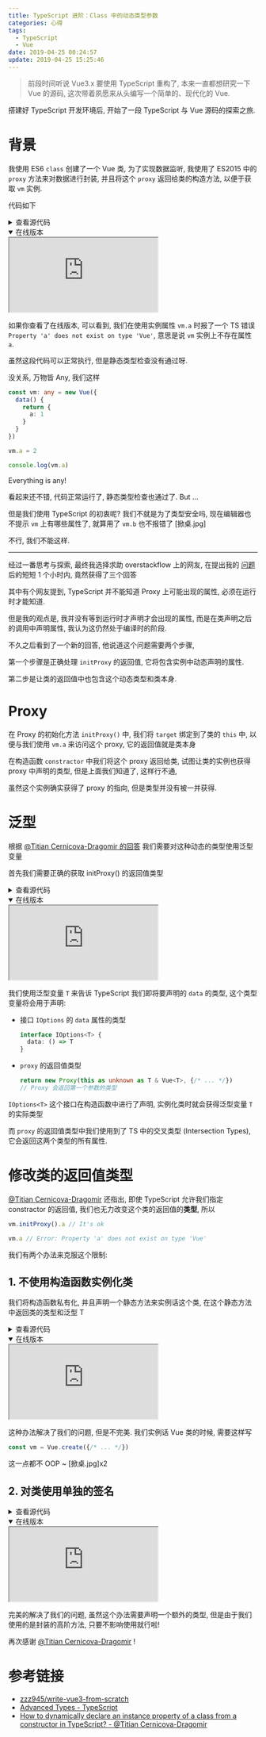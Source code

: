 ```yaml
---
title: TypeScript 进阶：Class 中的动态类型参数
categories: 心得
tags:
  - TypeScript
  - Vue
date: 2019-04-25 00:24:57
update: 2019-04-25 15:25:46
---
```



> 前段时间听说 Vue3.x 要使用 TypeScript 重构了, 本来一直都想研究一下 Vue 的源码, 这次带着夙愿来从头编写一个简单的、现代化的 Vue.

搭建好 TypeScript 开发环境后, 开始了一段 TypeScript 与 Vue 源码的探索之旅.

# 背景

我使用 ES6 `class` 创建了一个 Vue 类, 为了实现数据监听, 我使用了 ES2015 中的 `proxy` 方法来对数据进行封装, 
并且将这个 `proxy` 返回给类的构造方法, 以便于获取 `vm` 实例.

代码如下

<details>
<summary>查看源代码</summary>

``` ts
interface IOptions {
  data: () => Record<string, any>
}

class Vue {
  private $options: IOptions = {
    data: () => ({})
  }

  constructor(options: IOptions) {
    this.$options = options
    const proxy = this.initProxy()
    return proxy
  }

  initProxy() {
    const data = this.$options.data ? this.$options.data() : {}

    return new Proxy(this, {
      set(_, key: string, value) {
        data[key] = value
        return true
      },
      get(_, key: string) {
        return data[key]
      }
    })
  }
}

const vm = new Vue({
  data() {
    return {
      a: 1
    }
  }
})

vm.a = 2
// ^ Property 'a' does not exist on type 'Vue'.

console.log(vm.a) // => 2
//             ^ Property 'a' does not exist on type 'Vue'.

```
</details>

<details open>
<summary>在线版本</summary>

<iframe class="stackblitz" src="https://stackblitz.com/edit/typescript-kh4zmn?ctl=1&embed=1&file=index.ts&hideExplorer=1&hideNavigation=1&view=editor"></iframe>
</details>


如果你查看了在线版本, 可以看到, 我们在使用实例属性 `vm.a` 时报了一个 TS 错误 `Property 'a' does not exist on type 'Vue'`, 
意思是说 `vm` 实例上不存在属性 `a`.

<!-- more -->

虽然这段代码可以正常执行, 但是静态类型检查没有通过呀.

没关系, 万物皆 Any, 我们这样

``` ts
const vm: any = new Vue({
  data() {
    return {
      a: 1
    }
  }
})

vm.a = 2

console.log(vm.a)

```

Everything is any!

看起来还不错, 代码正常运行了, 静态类型检查也通过了. But ...

但是我们使用 TypeScript 的初衷呢? 我们不就是为了类型安全吗, 现在编辑器也不提示 `vm` 上有哪些属性了, 
就算用了 `vm.b` 也不报错了 \[掀桌.jpg]

不行, 我们不能这样.

<hr>

经过一番思考与探索, 最终我选择求助 overstackflow 上的网友, 在提出我的
[问题](https://stackoverflow.com/questions/55826350/how-to-dynamically-declare-an-instance-property-of-a-class-from-a-constructor-in)
后的短短 1 个小时内, 竟然获得了三个回答

其中有个网友提到, TypeScript 并不能知道 Proxy 上可能出现的属性, 必须在运行时才能知道.

但是我的观点是, 我并没有等到运行时才声明才会出现的属性, 而是在类声明之后的调用中声明属性, 我认为这仍然处于编译时的阶段.

不久之后看到了一个新的回答, 他说道这个问题需要两个步骤, 

第一个步骤是正确处理 `initProxy` 的返回值, 它将包含实例中动态声明的属性.

第二步是让类的返回值中也包含这个动态类型和类本身.

# Proxy

在 Proxy 的初始化方法 `initProxy()` 中, 我们将 `target` 绑定到了类的 `this` 中, 以便与我们使用 `vm.a` 来访问这个 proxy, 
它的返回值就是类本身

在构造函数 `constractor` 中我们将这个 proxy 返回给类, 试图让类的实例也获得 proxy 中声明的类型, 但是上面我们知道了, 这样行不通,

虽然这个实例确实获得了 proxy 的指向, 但是类型并没有被一并获得.

# 泛型

根据 [@Titian Cernicova-Dragomir 的回答](https://stackoverflow.com/a/55827723/7736393) 我们需要对这种动态的类型使用泛型变量

首先我们需要正确的获取 initProxy() 的返回值类型

<details>
<summary>查看源代码</summary>

``` ts
interface IOptions<T> {
  data: () => T
}

class Vue<T = {}> {
  private $options: IOptions<T> = {
    data: () => ({})
  } as IOptions<T>

  constructor(options: IOptions<T>) {
    this.$options = options
    const proxy = this.initProxy()
    return proxy
  }
  public initProxy(): T & Vue<T> {
    const data = this.$options.data ? this.$options.data() : {}

    return new Proxy(this as unknown as T & Vue<T>, {
      set(_, key: string, value) {
        data[key] = value
        return true
      },
      get(_, key: string) {
        return data[key]
      }
    })
  }
}

const vm = new Vue({
  data() {
    return {
      a: 1
    }
  }
})

vm.initProxy().a // ok now

```
</details>

<details open>
<summary>在线版本</summary>

<iframe class="stackblitz" src="https://stackblitz.com/edit/typescript-wc52zd?ctl=1&embed=1&file=index.ts&hideExplorer=1&hideNavigation=1&view=editor"></iframe>
</details>

我们使用泛型变量 `T` 来告诉 TypeScript 我们即将要声明的 `data` 的类型, 这个类型变量将会用于声明:

- 接口 `IOptions` 的 `data` 属性的类型

  ``` ts
  interface IOptions<T> {
    data: () => T
  }
  ```

- `proxy` 的返回值类型

  ``` ts
  return new Proxy(this as unknown as T & Vue<T>, {/* ... */}) 
  // Proxy 会返回第一个参数的类型
  ```

`IOptions<T>` 这个接口在构造函数中进行了声明, 实例化类时就会获得泛型变量 `T` 的实际类型

而 `proxy` 的返回值类型中我们使用到了 TS 中的交叉类型 (Intersection Types), 它会返回这两个类型的所有属性.

# 修改类的返回值类型

[@Titian Cernicova-Dragomir](https://stackoverflow.com/a/55827723/7736393) 还指出, 
即使 TypeScript 允许我们指定 constractor 的返回值, 我们也无力改变这个类的返回值的**类型**, 所以

``` ts
vm.initProxy().a // It's ok

vm.a // Error: Property 'a' does not exist on type 'Vue'
```

我们有两个办法来克服这个限制:

## 1. 不使用构造函数实例化类

我们将构造函数私有化, 并且声明一个静态方法来实例话这个类, 在这个静态方法中返回类的类型和泛型 T

<details>
<summary>查看源代码</summary>

``` ts
interface IOptions<T> {
  data: () => T
}

class Vue<T = {}> {
  private $options: IOptions<T> = {
    data: () => ({})
  } as IOptions<T>

  private constructor(options: IOptions<T>) {
    this.$options = options
    const proxy = this.initProxy()
    return proxy
  }
  static create<T>(data: IOptions<T>): Vue<T> & T {
    return new Vue<T>(data) as unknown as Vue<T> & T
  }
  initProxy(): T & Vue<T> {
    const data = this.$options.data ? this.$options.data() : {}

    return new Proxy(this as unknown as T & Vue<T>, {
      set(_, key: string, value) {
        data[key] = value
        return true
      },
      get(_, key: string) {
        return data[key]
      }
    })
  }
}

const vm = Vue.create({
  data() {
    return {
      a: 1
    }
  }
})

vm.a = 2

```
</details>

<details open>
<summary>在线版本</summary>

<iframe class="stackblitz" src="https://stackblitz.com/edit/typescript-eyrsb8?ctl=1&embed=1&file=index.ts&hideExplorer=1&hideNavigation=1&view=editor"></iframe>
</details>

这种办法解决了我们的问题, 但是不完美. 我们实例话 Vue 类的时候, 需要这样写

``` ts
const vm = Vue.create({/* ... */})
```

这一点都不 OOP ~ \[掀桌.jpg]x2

## 2. 对类使用单独的签名

<details>
<summary>查看源代码</summary>

``` ts
interface IOptions<T> {
  data: () => T
}

class _Vue<T = {}> {
  private $options: IOptions<T> = {
    data: () => ({})
  } as IOptions<T>

  private constructor(options: IOptions<T>) {
    this.$options = options
    const proxy = this.initProxy()
    return proxy
  }
  initProxy(): Vue<T> {
    const data = this.$options.data ? this.$options.data() : {}

    return new Proxy(this as unknown as Vue<T>, {
      set(_, key: string, value) {
        data[key] = value
        return true
      },
      get(_, key: string) {
        return data[key]
      }
    })
  }
}

type Vue<T> = _Vue<T> & T
const Vue: new <T>(data: IOptions<T>) => Vue<T> = _Vue as any // 这很 any

const vm = new Vue({
  data() {
    return {
      a: 1
    }
  }
})

vm.a = 2

```
</details>

<details open>
<summary>在线版本</summary>

<iframe class="stackblitz" src="https://stackblitz.com/edit/typescript-9mhvbb?ctl=1&embed=1&file=index.ts&hideExplorer=1&hideNavigation=1&view=editor"></iframe>
</details>

完美的解决了我们的问题, 虽然这个办法需要声明一个额外的类型, 但是由于我们使用的是封装的高阶方法, 只要不影响使用就行啦!

再次感谢 [@Titian Cernicova-Dragomir](https://stackoverflow.com/users/125734/titian-cernicova-dragomir) !

# 参考链接

- [zzz945/write-vue3-from-scratch](https://github.com/zzz945/write-vue3-from-scratch)
- [Advanced Types - TypeScript](https://www.tslang.cn/docs/handbook/advanced-types.html)
- [How to dynamically declare an instance property of a class from a constructor in TypeScript? - @Titian Cernicova-Dragomir](https://stackoverflow.com/questions/55826350/how-to-dynamically-declare-an-instance-property-of-a-class-from-a-constructor-in)
